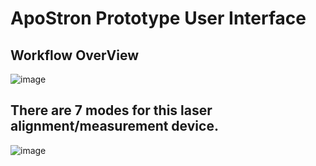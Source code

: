 # ApoStron Prototype User Interface

## Workflow OverView

![image](https://github.com/mengfei-liu/ApoStron_GUI/workflow_img/workflow.gif)

## There are 7 modes for this laser alignment/measurement device.

![image](https://github.com/mengfei-liu/ApoStron_GUI/workflow_img/Mode_Page/Mode_List.png)